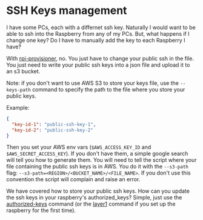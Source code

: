 # SSH Keys management

I have some PCs, each with a differnet ssh key. Naturally I would want to be able to ssh into the Raspberry from any of my PCs. But, what happens if I change one key? Do I have to manually add the key to each Raspberry I have?

With [rpi-provisioner](./), no. You just have to change your public ssh in the file. You just need to write your public ssh keys into a json file and upload it to an s3 bucket.

Note: if you don't want to use AWS S3 to store your keys file, use the `--keys-path` command to specify the path to the file where you store your public keys.

Example:

```json
{
  "key-id-1": "public-ssh-key-1",
  "key-id-2": "public-ssh-key-2"
}
```

Then you set your AWS env vars (`$AWS_ACCESS_KEY_ID` and `$AWS_SECRET_ACCESS_KEY`). If you don't have them, a simple google search will tell you how to generate them. You will need to tell the script where your file containing the public ssh keys is in AWS. You do it with the `--s3-path` flag: `--s3-path=<REGION>/<BUCKET_NAME>/<FILE_NAME>`. If you don't use this convention the script will complain and raise an error.

We have covered how to store your public ssh keys. How can you update the ssh keys in your raspberry's authorized_keys? Simple, just use the [authorized-keys](#authorized-keys) command (or the [layer1](#layer1) command if you set up the raspberry for the first time).
